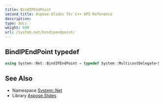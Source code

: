 ```yaml
---
title: BindIPEndPoint
second_title: Aspose.Slides for C++ API Reference
description: 
type: docs
weight: 690
url: /system.net/bindipendpoint/
---
```

## BindIPEndPoint typedef




```cpp
using System::Net::BindIPEndPoint = typedef System::MulticastDelegate<System::SharedPtr<IPEndPoint>(System::SharedPtr<ServicePoint>, System::SharedPtr<IPEndPoint>, int32_t)>
```

## See Also

* Namespace [System::Net](../)
* Library [Aspose.Slides](../../)